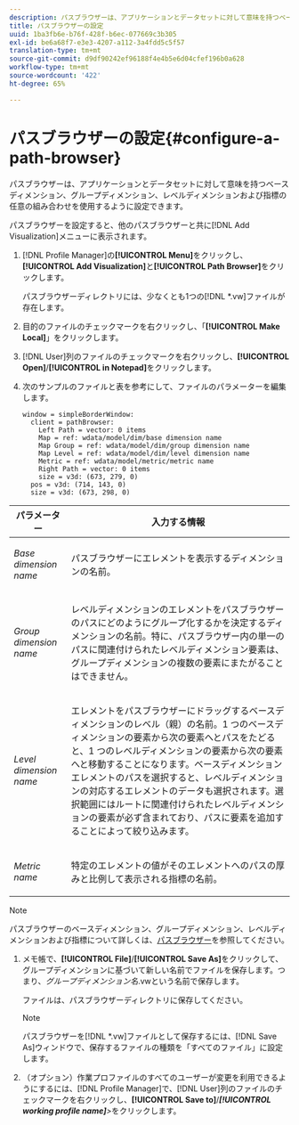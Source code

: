 ```yaml
---
description: パスブラウザーは、アプリケーションとデータセットに対して意味を持つベースディメンション、グループディメンション、レベルディメンションおよび指標の任意の組み合わせを使用するように設定できます。
title: パスブラウザーの設定
uuid: 1ba3fb6e-b76f-428f-b6ec-077669c3b305
exl-id: be6a68f7-e3e3-4207-a112-3a4fdd5c5f57
translation-type: tm+mt
source-git-commit: d9df90242ef96188f4e4b5e6d04cfef196b0a628
workflow-type: tm+mt
source-wordcount: '422'
ht-degree: 65%

---
```


# パスブラウザーの設定{#configure-a-path-browser}

パスブラウザーは、アプリケーションとデータセットに対して意味を持つベースディメンション、グループディメンション、レベルディメンションおよび指標の任意の組み合わせを使用するように設定できます。

パスブラウザーを設定すると、他のパスブラウザーと共に[!DNL Add Visualization]メニューに表示されます。

1. [!DNL Profile Manager]の&#x200B;**[!UICONTROL Menu]**&#x200B;をクリックし、**[!UICONTROL Add Visualization]**&#x200B;と&#x200B;**[!UICONTROL Path Browser]**&#x200B;をクリックします。

   パスブラウザーディレクトリには、少なくとも1つの[!DNL *.vw]ファイルが存在します。

1. 目的のファイルのチェックマークを右クリックし、「**[!UICONTROL Make Local]**」をクリックします。
1. [!DNL User]列のファイルのチェックマークを右クリックし、**[!UICONTROL Open]**/**[!UICONTROL in Notepad]**&#x200B;をクリックします。
1. 次のサンプルのファイルと表を参考にして、ファイルのパラメーターを編集します。

   ```
   window = simpleBorderWindow: 
     client = pathBrowser: 
       Left Path = vector: 0 items
       Map = ref: wdata/model/dim/base dimension name
       Map Group = ref: wdata/model/dim/group dimension name
       Map Level = ref: wdata/model/dim/level dimension name
       Metric = ref: wdata/model/metric/metric name
       Right Path = vector: 0 items
       size = v3d: (673, 279, 0)
     pos = v3d: (714, 143, 0)
     size = v3d: (673, 298, 0)
   ```

<table id="table_1DCCB4B24B554B72A781B304B5EB155E"> 
 <thead> 
  <tr> 
   <th colname="col1" class="entry"> パラメーター </th> 
   <th colname="col2" class="entry"> 入力する情報 </th> 
  </tr> 
 </thead>
 <tbody> 
  <tr> 
   <td colname="col1"> <p><i>Base dimension name</i> </p> </td> 
   <td colname="col2"> <p>パスブラウザーにエレメントを表示するディメンションの名前。 </p> </td> 
  </tr> 
  <tr> 
   <td colname="col1"> <p><i>Group dimension name</i> </p> </td> 
   <td colname="col2"> <p>レベルディメンションのエレメントをパスブラウザーのパスにどのようにグループ化するかを決定するディメンションの名前。特に、パスブラウザー内の単一のパスに関連付けられたレベルディメンション要素は、グループディメンションの複数の要素にまたがることはできません。 </p> </td> 
  </tr> 
  <tr> 
   <td colname="col1"> <p><i>Level dimension name</i> </p> </td> 
   <td colname="col2"> <p>エレメントをパスブラウザーにドラッグするベースディメンションのレベル（親）の名前。1 つのベースディメンションの要素から次の要素へとパスをたどると、1 つのレベルディメンションの要素から次の要素へと移動することになります。ベースディメンションエレメントのパスを選択すると、レベルディメンションの対応するエレメントのデータも選択されます。選択範囲にはルートに関連付けられたレベルディメンションの要素が必ず含まれており、パスに要素を追加することによって絞り込みます。 </p> </td> 
  </tr> 
  <tr> 
   <td colname="col1"> <p><i>Metric name</i> </p> </td> 
   <td colname="col2"> <p>特定のエレメントの値がそのエレメントへのパスの厚みと比例して表示される指標の名前。 </p> </td> 
  </tr> 
 </tbody> 
</table>

>[!NOTE]
>
>パスブラウザーのベースディメンション、グループディメンション、レベルディメンションおよび指標について詳しくは、[パスブラウザー](../../../home/c-get-started/c-analysis-vis/c-path-browsers/c-path-browsers.md#concept-f2e9fdafed6e49c2bd111ab425cd6e2b)を参照してください。

1. メモ帳で、**[!UICONTROL File]**/**[!UICONTROL Save As]**&#x200B;をクリックして、グループディメンションに基づいて新しい名前でファイルを保存します。つまり、*グループディメンション名*.vwという名前で保存します。

   ファイルは、パスブラウザーディレクトリに保存してください。

   >[!NOTE]
   >
   >パスブラウザーを[!DNL *.vw]ファイルとして保存するには、[!DNL Save As]ウィンドウで、保存するファイルの種類を「すべてのファイル」に設定します。

1. （オプション）作業プロファイルのすべてのユーザーが変更を利用できるようにするには、[!DNL Profile Manager]で、[!DNL User]列のファイルのチェックマークを右クリックし、**[!UICONTROL Save to]**/***[!UICONTROL working profile name]**>*&#x200B;をクリックします。
